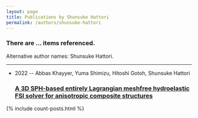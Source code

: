 ```yaml
---
layout: page
title: Publications by Shunsuke Hattori
permalink: /authors/shunsuke-hattori
---
```


<h3 id="number-posts">There are ... items referenced.</h3>
<p id='info-authors'>Alternative author names: Shunsuke Hattori.</p>
<hr />
<ul class="post-list">
<li><span class='post-meta'>2022 -- Abbas Khayyer, Yuma Shimizu, Hitoshi Gotoh, Shunsuke Hattori</span><h3><a class='post-link' href="{{ site.baseurl }}/a-3d-sph-based-entirely-lagrangian-meshfree-hydroelastic-fsi-solver-for-anisotropic-composite-structures">A 3D SPH-based entirely Lagrangian meshfree hydroelastic FSI solver for anisotropic composite structures</a></h3></li>

</ul>
{% include count-posts.html %}
